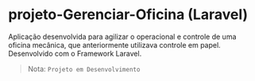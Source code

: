 # projeto-Gerenciar-Oficina (Laravel)

Aplicação desenvolvida para agilizar o operacional e controle de uma oficina mecânica, que anteriormente utilizava controle em papel.
Desenvolvido com o Framework Laravel.

> Nota: `Projeto em Desenvolvimento`